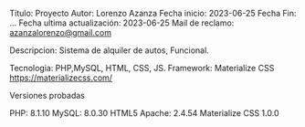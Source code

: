 
Titulo: Proyecto
Autor: Lorenzo Azanza
Fecha inicio: 2023-06-25
Fecha Fin: ...
Fecha ultima actualización: 2023-06-25
Mail de reclamo: azanzalorenzo@gmail.com

Descripcion: Sistema de alquiler de autos, Funcional.

Tecnologia: PHP,MySQL, HTML, CSS, JS.
Framework: Materialize CSS https://materializecss.com/

Versiones probadas

PHP: 8.1.10
MySQL: 8.0.30
HTML5
Apache: 2.4.54
Materialize CSS 1.0.0

